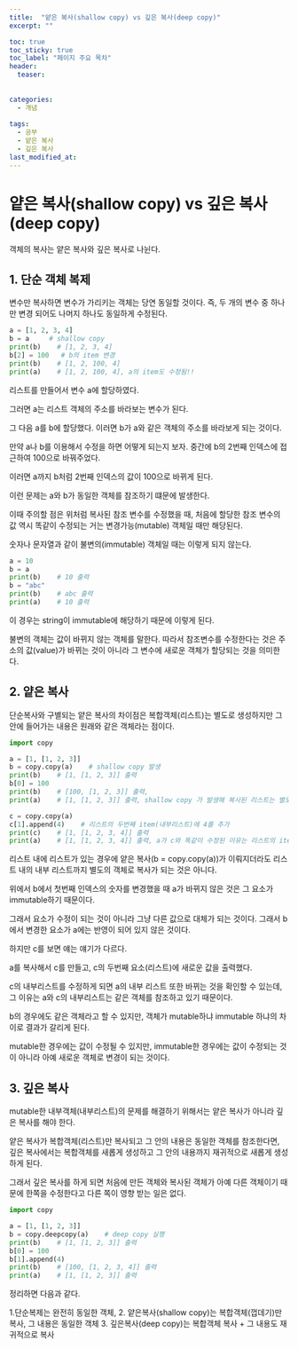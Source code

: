 ```yaml
---
title:  "얕은 복사(shallow copy) vs 깊은 복사(deep copy)"
excerpt: ""

toc: true
toc_sticky: true
toc_label: "페이지 주요 목차"
header:
  teaser: 
  
  
categories:
  - 개념
  
tags:
  - 공부
  - 얕은 복사
  - 깊은 복사
last_modified_at: 
---
```


얕은 복사(shallow copy) vs 깊은 복사(deep copy)
========================

객체의 복사는 얕은 복사와 깊은 복사로 나뉜다.

## 1. 단순 객체 복제

변수만 복사하면 변수가 가리키는 객체는 당연 동일할 것이다. 즉, 두 개의 변수 중 하나만 변경 되어도 나머지 하나도 동일하게 수정된다.

```python
a = [1, 2, 3, 4]
b = a     # shallow copy
print(b)    # [1, 2, 3, 4]
b[2] = 100   # b의 item 변경
print(b)    # [1, 2, 100, 4]
print(a)    # [1, 2, 100, 4], a의 item도 수정됨!!
```

리스트를 만들어서 변수 a에 할당하였다.

그러면 a는 리스트 객체의 주소를 바라보는 변수가 된다.

그 다음 a를 b에 할당했다. 이러면 b가 a와 같은 객체의 주소를 바라보게 되는 것이다.

만약 a나 b를 이용해서 수정을 하면 어떻게 되는지 보자.
중간에 b의 2번째 인덱스에 접근하여 100으로 바꿔주었다.

이러면 a까지 b처럼 2번째 인덱스의 값이 100으로 바뀌게 된다.

이런 문제는 a와 b가 동일한 객체를 참조하기 떄문에 발생한다.

이때 주의할 점은 위처럼 복사된 참조 변수를 수정했을 때, 처음에 할당한 참조 변수의 값 역시 똑같이 수정되는 거는 변경가능(mutable) 객체일 때만 해당된다.

숫자나 문자열과 같이 불변의(immutable) 객체일 때는 이렇게 되지 않는다.

```python
a = 10
b = a
print(b)    # 10 출력
b = "abc"
print(b)    # abc 출력
print(a)    # 10 출력
```

이 경우는 string이 immutable에 해당하기 때문에 이렇게 된다.

불변의 객체는 값이 바뀌지 않는 객체를 말한다. 따라서 참조변수를 수정한다는 것은 주소의 값(value)가 바뀌는
것이 아니라 그 변수에 새로운 객체가 할당되는 것을 의미한다.

## 2. 얕은 복사

단순복사와 구별되는 얕은 복사의 차이점은 복합객체(리스트)는 별도로 생성하지만 그 안에 들어가는 내용은 원래와 같은 객체라는 점이다.

```python
import copy

a = [1, [1, 2, 3]]
b = copy.copy(a)    # shallow copy 발생
print(b)    # [1, [1, 2, 3]] 출력
b[0] = 100
print(b)    # [100, [1, 2, 3]] 출력,
print(a)    # [1, [1, 2, 3]] 출력, shallow copy 가 발생해 복사된 리스트는 별도의 객체이므로 item을 수정하면 복사본만 수정된다. (immutable 객체의 경우)

c = copy.copy(a)
c[1].append(4)    # 리스트의 두번째 item(내부리스트)에 4를 추가
print(c)    # [1, [1, 2, 3, 4]] 출력
print(a)    # [1, [1, 2, 3, 4]] 출력, a가 c와 똑같이 수정된 이유는 리스트의 item 내부의 객체는 동일한 객체이므로 mutable한 리스트를 수정할때는 둘다 값이 변경됨
```

리스트 내에 리스트가 있는 경우에 얕은 복사(b = copy.copy(a))가 이뤄지더라도 리스트 내의 내부 리스트까지 별도의 객체로 복사가 되는 것은 아니다.

위에서 b에서 첫번째 인덱스의 숫자를 변경했을 때 a가 바뀌지 않은 것은 그 요소가 immutable하기 때문이다.

그래서 요소가 수정이 되는 것이 아니라 그냥 다른 값으로 대체가 되는 것이다. 그래서 b에서 변경한 요소가 a에는 반영이 되어 있지 않은 것이다.

하지만 c를 보면 얘는 얘기가 다르다.

a를 복사해서 c를 만들고, c의 두번째 요소(리스트)에 새로운 값을 출력했다.

c의 내부리스트를 수정하게 되면 a의 내부 리스트 또한 바뀌는 것을 확인할 수 있는데, 그 이유는 a와 c의 내부리스트는 같은 
객체를 참조하고 있기 때문이다.

b의 경우에도 같은 객체라고 할 수 있지만, 객체가 mutable하냐 immutable 하냐의 차이로 결과가 갈리게 된다.

mutable한 경우에는 값이 수정될 수 있지만, immutable한 경우에는 값이 수정되는 것이 아니라 아예 새로운 객체로 변경이 되는 것이다.

## 3. 깊은 복사

mutable한 내부객체(내부리스트)의 문제를 해결하기 위해서는 얕은 복사가 아니라 깊은 복사를 해야 한다.

얕은 복사가 복합객체(리스트)만 복사되고 그 안의 내용은 동일한 객체를 참조한다면, 깊은 복사에서는 복합객체를 새롭게 생성하고 그 안의 내용까지 재귀적으로 새롭게 생성하게 된다.

그래서 깊은 복사를 하게 되면 처음에 만든 객체와 복사된 객체가 아예 다른 객체이기 때문에 한쪽을 수정한다고 다른 쪽이 영향 받는 일은 없다.

```python
import copy

a = [1, [1, 2, 3]]
b = copy.deepcopy(a)    # deep copy 실행
print(b)    # [1, [1, 2, 3]] 출력
b[0] = 100
b[1].append(4)
print(b)    # [100, [1, 2, 3, 4]] 출력
print(a)    # [1, [1, 2, 3]] 출력
```

정리하면 다음과 같다.

1.단순복제는 완전히 동일한 객체,
2. 얕은복사(shallow copy)는 복합객체(껍데기)만 복사, 그 내용은 동일한 객체
3. 깊은복사(deep copy)는 복합객체 복사 + 그 내용도 재귀적으로 복사
